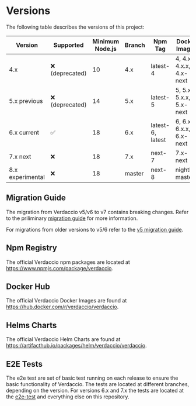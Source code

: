 # Versions

The following table describes the versions of this project:

| Version          | Supported          | Minimum Node.js | Branch | Npm Tag          | Docker Images           | Helm Charts | E2E Tests                                                          |
| ---------------- | ------------------ | --------------- | ------ | ---------------- | ----------------------- | ----------- | ------------------------------------------------------------------ |
| 4.x              | :x: (deprecated)   | 10              | 4.x    | latest-4         | 4, 4.x, 4.x.x, 4.x-next | 3.x         | ❌                                                                 |
| 5.x previous     | :x: (deprecated)   | 14              | 5.x    | latest-5         | 5, 5.x, 5.x.x, 5.x-next | 4.0 - 4.18  | ❌                                                                 |
| 6.x current      | :white_check_mark: | 18              | 6.x    | latest-6, latest | 6, 6.x, 6.x.x, 6.x-next | 4.19 - ...  | [e2e-tests/main](https://github.com/verdaccio/e2e-tests/tree/main) |
| 7.x next         | :x:                | 18              | 7.x    | next-7           | 7.x-next                | n/a         | [e2e-tests/6.x](https://github.com/verdaccio/e2e-tests/tree/6.x)   |
| 8.x experimental | :x:                | 18              | master | next-8           | nightly-master          | n/a         | master branch                                                      |

## Migration Guide

The migration from Verdaccio v5/v6 to v7 contains breaking changes. Refer to the priliminary [migration guide](https://github.com/verdaccio/verdaccio/blob/master/docs/migration-v5-to-v6.md) for more information.

For migrations from older versions to v5/6 refer to the [v5 migration guide](https://verdaccio.org/blog/2021/04/14/verdaccio-5-migration-guide/).

## Npm Registry

The official Verdaccio npm packages are located at https://www.npmjs.com/package/verdaccio.

## Docker Hub

The official Verdaccio Docker Images are found at https://hub.docker.com/r/verdaccio/verdaccio.

## Helms Charts

The official Verdaccio Helm Charts are found at https://artifacthub.io/packages/helm/verdaccio/verdaccio.

## E2E Tests

The e2e test are set of basic test running on each release to ensure the basic functionality of Verdaccio. The tests are located at
different branches, depending on the version. For versions 6.x and 7.x the tests are located at the [e2e-test](https://github.com/verdaccio/e2e-tests) and everything else on this repository.
